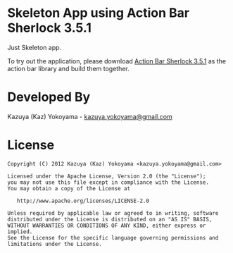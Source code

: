 Skeleton App using Action Bar Sherlock 3.5.1
=========================
Just Skeleton app.

To try out the application, please download [Action Bar Sherlock 3.5.1][1] as the action bar library and build them together.



Developed By
============

Kazuya (Kaz) Yokoyama - <kazuya.yokoyama@gmail.com>



License
=======

    Copyright (C) 2012 Kazuya (Kaz) Yokoyama <kazuya.yokoyama@gmail.com>

    Licensed under the Apache License, Version 2.0 (the "License");
    you may not use this file except in compliance with the License.
    You may obtain a copy of the License at

       http://www.apache.org/licenses/LICENSE-2.0

    Unless required by applicable law or agreed to in writing, software
    distributed under the License is distributed on an "AS IS" BASIS,
    WITHOUT WARRANTIES OR CONDITIONS OF ANY KIND, either express or implied.
    See the License for the specific language governing permissions and
    limitations under the License.





 [1]: http://actionbarsherlock.com